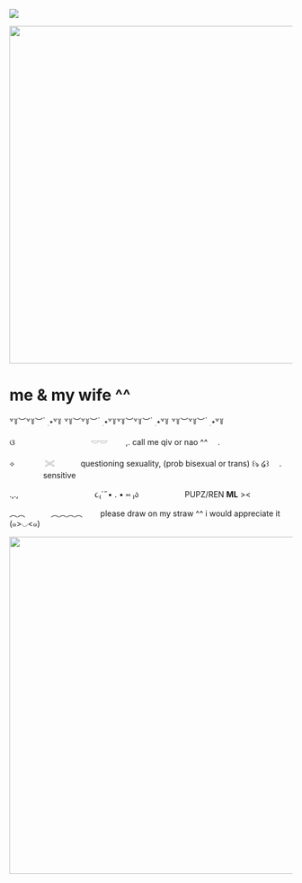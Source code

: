 ![](https://komarev.com/ghpvc/?username=litteryzu&color=825244&style=plastic&label=◡+VIEWS) 



<img src="https://github.com/user-attachments/assets/904899d8-8028-44ef-abeb-fd6f5db4e2e9"
class="fr-fic fr-dib" width="700" height="600.712"></p>

 
# me & my wife ^^

꒷꒦︶꒷꒦︶ ๋ ࣭ ⭑꒷꒦ ꒷꒦︶꒷꒦︶ ๋ ࣭ ⭑꒷꒦꒷꒦︶꒷꒦︶ ๋ ࣭ ⭑꒷꒦ ꒷꒦︶꒷꒦︶ ๋ ࣭ ⭑꒷꒦

ଓ 　 　　 　 　　 　　 𓎟𓎟         　　,. call me qiv or nao ^^　  .  

⟡ 　 　　 𓏵　　 　questioning sexuality, (prob bisexual or trans) ꒰ঌ ໒꒱ 　. 　　　 　sensitive

.,.,  　　 　 　　 　 　  　૮₍´˶• . • ⑅ ₎ა 　 　 　　　PUPZ/REN **ML** ><       

︵︵　　 　︵︵︵︵　　 please draw on my straw ^^ i would appreciate it　　  (๑>◡<๑)

<img src="https://github.com/user-attachments/assets/e7fab885-4f17-482c-a2ba-957ed571c527"
class="fr-fic fr-dib" width="600" height="600.712"></p>
